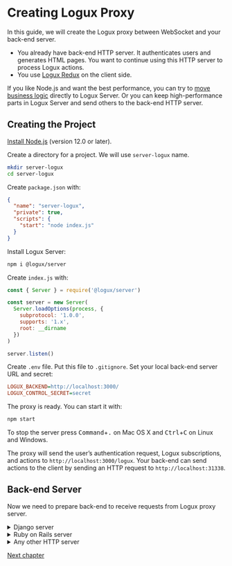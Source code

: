 # Creating Logux Proxy

In this guide, we will create the Logux proxy between WebSocket and your back-end server.

* You already have back-end HTTP server. It authenticates users and generates HTML pages. You want to continue using this HTTP server to process Logux actions.
* You use [Logux Redux] on the client side.

If you like Node.js and want the best performance, you can try to [move business logic] directly to Logux Server. Or you can keep high-performance parts in Logux Server and send others to the back-end HTTP server.

[move business logic]: ./node-server.md
[Logux Redux]: ./replace-redux.md


## Creating the Project

[Install Node.js] (version 12.0 or later).

Create a directory for a project. We will use `server-logux` name.

```sh
mkdir server-logux
cd server-logux
```

Create `package.json` with:

```json
{
  "name": "server-logux",
  "private": true,
  "scripts": {
    "start": "node index.js"
  }
}
```

Install Logux Server:

```sh
npm i @logux/server
```

Create `index.js` with:

```js
const { Server } = require('@logux/server')

const server = new Server(
  Server.loadOptions(process, {
    subprotocol: '1.0.0',
    supports: '1.x',
    root: __dirname
  })
)

server.listen()
```

Create `.env` file. Put this file to `.gitignore`. Set your local back-end server URL and secret:

```ini
LOGUX_BACKEND=http://localhost:3000/
LOGUX_CONTROL_SECRET=secret
```

The proxy is ready. You can start it with:

```sh
npm start
```

To stop the server press <kbd>Command</kbd>+<kbd>.</kbd> on Mac OS X and <kbd>Ctrl</kbd>+<kbd>C</kbd> on Linux and Windows.

The proxy will send the user’s authentication request, Logux subscriptions, and actions to `http://localhost:3000/logux`. Your back-end can send actions to the client by sending an HTTP request to `http://localhost:31338`.

[Install Node.js]: https://nodejs.org/en/download/package-manager/


## Back-end Server

Now we need to prepare back-end to receive requests from Logux proxy server.

<details><summary>Django server</summary>

[`logux-django`] package adds Back-end Protocol support to Django.

Go to your Django application folder:

```sh
cd ../django-server
```

Install `logux-django`:

```shell script
pip install logux-django
```

Add `path(r'logux/', include('logux.urls')),` into your `urls.py`

Sets Logux settings in your `settings.py`:
```python
# Logux settings: https://logux.io/guide/starting/proxy-server/
LOGUX_CONTROL_SECRET = "secret"
LOGUX_URL = "http://localhost:31338"
LOGUX_AUTH_FUNC = (lambda user_id, token: True) if DEBUG is True else None
```

</details>

<details><summary>Ruby on Rails server</summary>

[`logux_rails`] gem adds Back-end Protocol support to Ruby on Rails.

Go to your Ruby on Rails application folder:

```sh
cd ../server-rails
```

Add gems to `Gemfile` and call `bundle`:

```ruby
gem 'logux_rails'
gem 'dotenv-rails', groups: [:development, :test]
```

Create `.env` file. Put this file to `.gitignore`.

```ini
LOGUX_CONTROL_SECRET=secret
LOGUX_URL=http://localhost:31338/
```

Create `config/initializers/logux.rb` file:

```ruby
Logux.configuration do |config|
  config.password = ENV['LOGUX_CONTROL_SECRET']
  config.logux_host = ENV['LOGUX_URL']

  config.auth_rule = lambda do |user_id, token|
    # Allow only local users until we will have a proper authentication
    Rails.env.development?
  end
end
```

Add Logux to `config/routes.rb`:

```diff
  Amplifr::Application.routes.draw do
+   mount Logux::Engine, at: '/'
```

</details>
<details><summary>Any other HTTP server</summary>

1. Read about **[Logux Back-end Protocol]**.
2. Implement protocol on your HTTP server.
3. Feel free to ask for help in [Logux support chat].
4. You will need proper storage to keep Logux proxy URL and secret. We recommend using `.env` with the library to support this file in your environment.

   ```ini
   LOGUX_CONTROL_SECRET=secret
   LOGUX_URL=http://localhost:31338/
   ```

[Logux support chat]: https://gitter.im/logux/logux

</details>

[Logux Back-end Protocol]: ../../protocols/backend/spec.md
[`logux_rails`]: https://github.com/logux/logux_rails
[`logux-django`]: https://github.com/logux/django

[Next chapter](./replace-redux.md)
